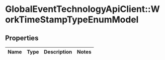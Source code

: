 # GlobalEventTechnologyApiClient::WorkTimeStampTypeEnumModel

## Properties
Name | Type | Description | Notes
------------ | ------------- | ------------- | -------------

